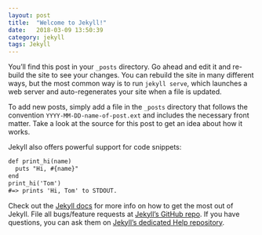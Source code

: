 ```yaml
---
layout: post
title:  "Welcome to Jekyll!"
date:   2018-03-09 13:50:39
category: jekyll
tags: Jekyll
---
```

You’ll find this post in your `_posts` directory. Go ahead and edit it and re-build the site to see your changes. You can rebuild the site in many different ways, but the most common way is to run `jekyll serve`, which launches a web server and auto-regenerates your site when a file is updated.

To add new posts, simply add a file in the `_posts` directory that follows the convention `YYYY-MM-DD-name-of-post.ext` and includes the necessary front matter. Take a look at the source for this post to get an idea about how it works.

Jekyll also offers powerful support for code snippets:

```markdown
def print_hi(name)
  puts "Hi, #{name}"
end
print_hi('Tom')
#=> prints 'Hi, Tom' to STDOUT.
```

Check out the [Jekyll docs](https://jekyllrb.com) for more info on how to get the most out of Jekyll. File all bugs/feature requests at [Jekyll’s GitHub repo](https://github.com/jekyll/jekyll). If you have questions, you can ask them on [Jekyll’s dedicated Help repository](https://github.com/jekyll/jekyll-help).
